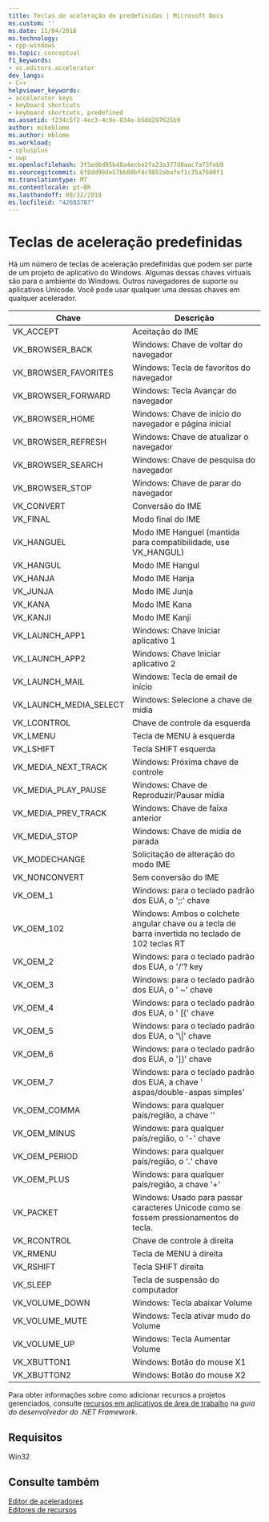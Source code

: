 ```yaml
---
title: Teclas de aceleração de predefinidas | Microsoft Docs
ms.custom: ''
ms.date: 11/04/2016
ms.technology:
- cpp-windows
ms.topic: conceptual
f1_keywords:
- vc.editors.accelerator
dev_langs:
- C++
helpviewer_keywords:
- accelerator keys
- keyboard shortcuts
- keyboard shortcuts, predefined
ms.assetid: f234c5f2-4ec3-4c9e-834a-b5dd297625b9
author: mikeblome
ms.author: mblome
ms.workload:
- cplusplus
- uwp
ms.openlocfilehash: 3f5ed6d95b48a4ecbe2fa23a377d8aac7a73feb9
ms.sourcegitcommit: 6f8dd98de57bb80bf4c9852abafef1c35a7600f1
ms.translationtype: MT
ms.contentlocale: pt-BR
ms.lasthandoff: 08/22/2018
ms.locfileid: "42603787"
---
```

# <a name="predefined-accelerator-keys"></a>Teclas de aceleração predefinidas

Há um número de teclas de aceleração predefinidas que podem ser parte de um projeto de aplicativo do Windows. Algumas dessas chaves virtuais são para o ambiente do Windows. Outros navegadores de suporte ou aplicativos Unicode. Você pode usar qualquer uma dessas chaves em qualquer acelerador.

|Chave|Descrição|
|---------|-----------------|
|VK_ACCEPT|Aceitação do IME|
|VK_BROWSER_BACK|Windows: Chave de voltar do navegador|
|VK_BROWSER_FAVORITES|Windows: Tecla de favoritos do navegador|
|VK_BROWSER_FORWARD|Windows: Tecla Avançar do navegador|
|VK_BROWSER_HOME|Windows: Chave de início do navegador e página inicial|
|VK_BROWSER_REFRESH|Windows: Chave de atualizar o navegador|
|VK_BROWSER_SEARCH|Windows: Chave de pesquisa do navegador|
|VK_BROWSER_STOP|Windows: Chave de parar do navegador|
|VK_CONVERT|Conversão do IME|
|VK_FINAL|Modo final do IME|
|VK_HANGUEL|Modo IME Hanguel (mantida para compatibilidade, use VK_HANGUL)|
|VK_HANGUL|Modo IME Hangul|
|VK_HANJA|Modo IME Hanja|
|VK_JUNJA|Modo IME Junja|
|VK_KANA|Modo IME Kana|
|VK_KANJI|Modo IME Kanji|
|VK_LAUNCH_APP1|Windows: Chave Iniciar aplicativo 1|
|VK_LAUNCH_APP2|Windows: Chave Iniciar aplicativo 2|
|VK_LAUNCH_MAIL|Windows: Tecla de email de início|
|VK_LAUNCH_MEDIA_SELECT|Windows: Selecione a chave de mídia|
|VK_LCONTROL|Chave de controle da esquerda|
|VK_LMENU|Tecla de MENU à esquerda|
|VK_LSHIFT|Tecla SHIFT esquerda|
|VK_MEDIA_NEXT_TRACK|Windows: Próxima chave de controle|
|VK_MEDIA_PLAY_PAUSE|Windows: Chave de Reproduzir/Pausar mídia|
|VK_MEDIA_PREV_TRACK|Windows: Chave de faixa anterior|
|VK_MEDIA_STOP|Windows: Chave de mídia de parada|
|VK_MODECHANGE|Solicitação de alteração do modo IME|
|VK_NONCONVERT|Sem conversão do IME|
|VK_OEM_1|Windows: para o teclado padrão dos EUA, o ';:' chave|
|VK_OEM_102|Windows: Ambos o colchete angular chave ou a tecla de barra invertida no teclado de 102 teclas RT|
|VK_OEM_2|Windows: para o teclado padrão dos EUA, o '/'? key|
|VK_OEM_3|Windows: para o teclado padrão dos EUA, o ' ~' chave|
|VK_OEM_4|Windows: para o teclado padrão dos EUA, o ' [{' chave|
|VK_OEM_5|Windows: para o teclado padrão dos EUA, o '\\&#124;' chave|
|VK_OEM_6|Windows: para o teclado padrão dos EUA, o ']}' chave|
|VK_OEM_7|Windows: para o teclado padrão dos EUA, a chave ' aspas/double-aspas simples'|
|VK_OEM_COMMA|Windows: para qualquer país/região, a chave ''|
|VK_OEM_MINUS|Windows: para qualquer país/região, o '-' chave|
|VK_OEM_PERIOD|Windows: para qualquer país/região, o '.' chave|
|VK_OEM_PLUS|Windows: para qualquer país/região, a chave '+'|
|VK_PACKET|Windows: Usado para passar caracteres Unicode como se fossem pressionamentos de tecla.|
|VK_RCONTROL|Chave de controle à direita|
|VK_RMENU|Tecla de MENU à direita|
|VK_RSHIFT|Tecla SHIFT direita|
|VK_SLEEP|Tecla de suspensão do computador|
|VK_VOLUME_DOWN|Windows: Tecla abaixar Volume|
|VK_VOLUME_MUTE|Windows: Tecla ativar mudo do Volume|
|VK_VOLUME_UP|Windows: Tecla Aumentar Volume|
|VK_XBUTTON1|Windows: Botão do mouse X1|
|VK_XBUTTON2|Windows: Botão do mouse X2|

Para obter informações sobre como adicionar recursos a projetos gerenciados, consulte [recursos em aplicativos de área de trabalho](/dotnet/framework/resources/index) na *guia do desenvolvedor do .NET Framework*.

## <a name="requirements"></a>Requisitos

Win32

## <a name="see-also"></a>Consulte também

[Editor de aceleradores](../windows/accelerator-editor.md)  
[Editores de recursos](../windows/resource-editors.md)